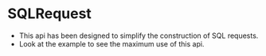 # SQLRequest
- This api has been designed to simplify the construction of SQL requests. 
- Look at the example to see the maximum use of this api.

